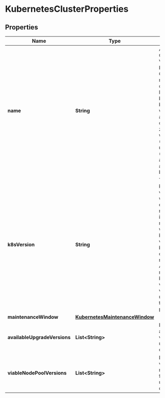 

# KubernetesClusterProperties

## Properties

| Name | Type | Description | Notes |
| ------------ | ------------- | ------------- | ------------- |
| **name** | **String** | A Kubernetes Cluster Name. Valid Kubernetes Cluster name must be 63 characters or less and must be empty or begin and end with an alphanumeric character ([a-z0-9A-Z]) with dashes (-), underscores (_), dots (.), and alphanumerics between. |  |
| **k8sVersion** | **String** | The kubernetes version in which a cluster is running. This imposes restrictions on what kubernetes versions can be run in a cluster&#39;s nodepools. Additionally, not all kubernetes versions are viable upgrade targets for all prior versions. |  [optional] |
| **maintenanceWindow** | [**KubernetesMaintenanceWindow**](KubernetesMaintenanceWindow.md) |  |  [optional] |
| **availableUpgradeVersions** | **List&lt;String&gt;** | List of available versions for upgrading the cluster |  [optional] |
| **viableNodePoolVersions** | **List&lt;String&gt;** | List of versions that may be used for node pools under this cluster |  [optional] |


